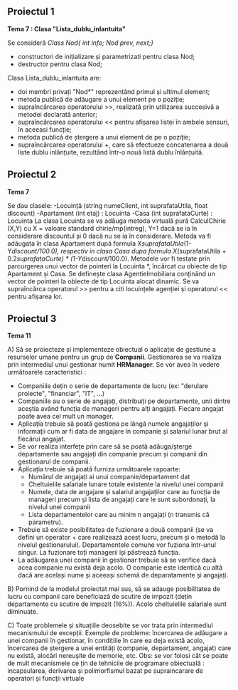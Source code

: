 ## Proiectul 1

**Tema 7 : Clasa "Lista_dublu_inlantuita"**

Se consideră **Class Nod{ int info; Nod* prev, next;}*
- constructori de inițializare și parametrizati pentru clasa Nod;
- destructor pentru clasa Nod;

Clasa Lista_dublu_inlantuita are:
- doi membri privați "Nod*" reprezentând primul și ultimul element;
- metoda publică de adăugare a unui element pe o poziție;
- supraîncărcarea operatorului >>, realizată prin utilizarea succesivă a metodei declarată anterior;
- supraîncărcarea operatorului << pentru afișarea listei în ambele sensuri, în aceeasi funcție;
- metoda publică de ștergere a unui element de pe o poziție;
- supraîncărcarea operatorului +, care să efectueze concatenarea a două liste dublu inlănțuite, 
rezultând într-o nouă listă dublu înlănțuită.

## Proiectul 2

**Tema 7**

Se dau clasele:
-Locuință (string numeClient, int suprafataUtila, float discount)
-Apartament (int etaj) : Locuinta
-Casa (int suprafataCurte) : Locuinta
La clasa Locuinta se va adăuga metoda virtuală pură CalculChirie (X,Y) cu X = valoare standard
chirie/mp(intreg), Y=1 dacă se ia în considerare discountul și 0 dacă nu se ia în considerare.
Metoda va fi adăugata în clasa Apartament după formula X*suprafataUtila*(1-Y*discount/100.0),
respectiv in clasa Casa dupa formula X*(suprafataUtila + 0.2*suprafataCurte) * (1-Y*discount/100.0).
Metodele vor fi testate prin parcurgerea unui vector de pointeri la Locuinta *, încărcat cu obiecte de
tip Apartament și Casa.
Se definește clasa AgentieImobiliara conținând un vector de pointeri la obiecte de tip Locuinta alocat
dinamic. Se va supraîncărca operatorul >> pentru a citi locuințele agenției și operatorul << pentru
afișarea lor.

## Proiectul 3

**Tema 11**

A) Să se proiecteze și implementeze obiectual o aplicație de gestiune a resurselor umane pentru un grup de **Companii**. Gestionarea se va realiza prin intermediul unui gestionar numit **HRManager**. Se vor avea în vedere următoarele caracteristici :
- Companiile dețin o serie de departamente de lucru (ex: "derulare proiecte", "financiar", "IT", ...) 
- Companiile au o serie de angajați, distribuiți pe departamente, unii dintre aceștia având funcția de manageri pentru alți angajați. Fiecare angajat poate avea cel mult un manager. 
- Aplicația trebuie să poată gestiona pe lângă numele angajaților și informații cum ar fi data de angajare în companie și salariul lunar brut al fiecărui angajat. 
- Se vor realiza interfețe prin care să se poată adăuga/șterge departamente sau angajați din companie precum și companii din gestionarul de companii. 
- Aplicația trebuie să poată furniza următoarele rapoarte:
  - Numărul de angajați ai unui companie/departament dat 
  - Cheltuielile salariale lunare totale existente la nivelul unei companii
  - Numele, data de angajare și salariul angajaților care au funcția de manageri precum și lista de angajați care le sunt subordonați, la nivelul unei companii
  - Lista departamentelor care au minim n angajați (n transmis că parametru). 
- Trebuie să existe posibilitatea de fuzionare a două companii (se va defini un operator + care realizează acest lucru, precum și o metodă la nivelul gestionarului). Departamentele comune vor fuziona într-unul singur. La fuzionare toți managerii își păstrează funcția. 
- La adăugarea unei companii în gestionar trebuie să se verifice dacă acea companie nu există deja acolo. O companie este identică cu altă dacă are același nume și aceeași schemă de deparatamente și angajați. 

B) Pornind de la modelul proiectat mai sus, să se adauge posibilitatea de lucru cu companii care beneficiază de scutire de impozit (dețin departamente cu scutire de impozit (16%)). Acolo cheltuielile salariale sunt diminuate.

C) Toate problemele și situațiile deosebite se vor trata prin intermediul mecanismului de excepții. Exemple de probleme: încercarea de adăugare a unei companii în gestionar, în condițiile în care ea deja există acolo, încercarea de ștergere a unei entități (companie, departament, angajat) care nu există, alocări nereușite de memorie, etc. Obs: se vor folosi cât se poate de mult mecanismele ce țin de tehnicile de programare obiectuală : incapsularea, derivarea și polimorfismul bazat pe supraincarare de operatori și funcții virtuale


